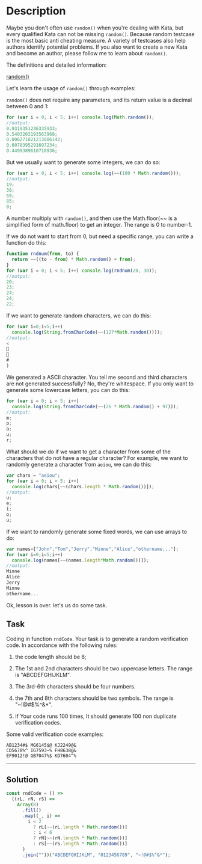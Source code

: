 # Description

Maybe you don't often use `random()` when you're dealing with Kata, but every qualified Kata can not be missing `random()`. Because random testcase is the most basic anti cheating measure. A variety of testcases also help authors identify potential problems. If you also want to create a new Kata and become an author, please follow me to learn about `random()`.

The definitions and detailed information:

[random()](https://developer.mozilla.org/en-US/docs/Web/JavaScript/Reference/Global_Objects/Math/random)

Let's learn the usage of `random()` through examples:

`random()` does not require any parameters, and its return value is a decimal between 0 and 1:

```js
for (var i = 0; i < 5; i++) console.log(Math.random());
//output:
0.9319351236335933;
0.5403203193563968;
0.006271821213886142;
0.6078395291697234;
0.4499389610718936;
```

But we usually want to generate some integers, we can do so:

```js
for (var i = 0; i < 5; i++) console.log(~~(100 * Math.random()));
//output:
19;
38;
69;
85;
0;
```

A number multiply with `random()`, and then use the Math.floor(~~ is a simplified form of math.floor) to get an integer. The range is 0 to number-1.

If we do not want to start from 0, but need a specific range, you can write a function do this:

```js
function rndnum(from, to) {
  return ~~((to - from) * Math.random() + from);
}
for (var i = 0; i < 5; i++) console.log(rndnum(20, 30));
//output:
20;
23;
24;
24;
22;
```

If we want to generate random characters, we can do this:

```js
for (var i=0;i<5;i++)
  console.log(String.fromCharCode(~~(127*Math.random())));
//output:
<


#
)
```

We generated a ASCII character. You tell me second and third characters are not generated successfully? No, they're whitespace. If you only want to generate some lowercase letters, you can do this:

```js
for (var i = 0; i < 5; i++)
  console.log(String.fromCharCode(~~(26 * Math.random() + 97)));
//output:
m;
p;
a;
u;
r;
```

What should we do if we want to get a character from some of the characters that do not have a regular character? For example, we want to randomly generate a character from `aeiou`, we can do this:

```js
var chars = "aeiou";
for (var i = 0; i < 5; i++)
  console.log(chars[~~(chars.length * Math.random())]);
//output:
u;
e;
i;
o;
u;
```

If we want to randomly generate some fixed words, we can use arrays to do:

```js
var names=["John","Tom","Jerry","Minne","Alice","othername..."];
for (var i=0;i<5;i++)
  console.log(names[~~(names.length*Math.random())]);
//output:
Minne
Alice
Jerry
Minne
othername...
```

Ok, lesson is over. let's us do some task.

## Task

Coding in function `rndCode`. Your task is to generate a random verification code. In accordance with the following rules:

1. the code length should be 8;

2. The 1st and 2nd characters should be two uppercase letters. The range is "ABCDEFGHIJKLM".

3. The 3rd-6th characters should be four numbers.

4. the 7th and 8th characters should be two symbols. The range is "~!@#\$%^&\*".

5. If Your code runs 100 times, It should generate 100 non duplicate verification codes.

Some valid verification code examples:

```
AB1234#$ MG6145$@ KJ2249@&
CD5678%^ IG7593~% FH8638@&
EF9012!@ GB7047%$ KD7604^%
```

---

## Solution

```js
const rndCode = () =>
  ((rL, rN, rS) =>
    Array(8)
      .fill()
      .map((_, i) =>
        i < 2
          ? rL[~~(rL.length * Math.random())]
          : i < 6
          ? rN[~~(rN.length * Math.random())]
          : rS[~~(rS.length * Math.random())]
      )
      .join(""))("ABCDEFGHIJKLM", "0123456789", "~!@#$%^&*");
```
